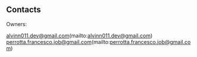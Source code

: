 ## Contacts

Owners:

alvinn011.dev@gmail.com(mailto:alvinn011.dev@gmail.com)<br>
perrotta.francesco.job@gmail.com(mailto:perrotta.francesco.job@gmail.com)<br>

